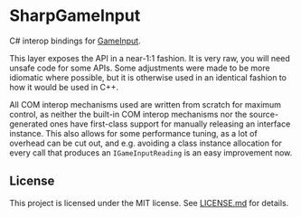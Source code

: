 # SharpGameInput

C# interop bindings for [GameInput](https://learn.microsoft.com/en-us/gaming/gdk/_content/gc/input/overviews/input-overview).

This layer exposes the API in a near-1:1 fashion. It is very raw, you will need unsafe code for some APIs. Some adjustments were made to be more idiomatic where possible, but it is otherwise used in an identical fashion to how it would be used in C++.

All COM interop mechanisms used are written from scratch for maximum control, as neither the built-in COM interop mechanisms nor the source-generated ones have first-class support for manually releasing an interface instance. This also allows for some performance tuning, as a lot of overhead can be cut out, and e.g. avoiding a class instance allocation for every call that produces an `IGameInputReading` is an easy improvement now.

## License

This project is licensed under the MIT license. See [LICENSE.md](LICENSE.md) for details.
